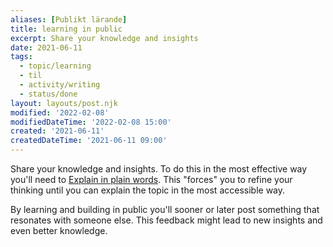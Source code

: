 ```yaml
---
aliases: [Publikt lärande]
title: learning in public
excerpt: Share your knowledge and insights
date: 2021-06-11
tags: 
  - topic/learning
  - til
  - activity/writing
  - status/done
layout: layouts/post.njk
modified: '2022-02-08'
modifiedDateTime: '2022-02-08 15:00'
created: '2021-06-11'
createdDateTime: '2021-06-11 09:00'
---
```


Share your knowledge and insights. To do this in the most effective way you'll need to [Explain in plain words](/posts/explain-in-plain-words). This "forces" you to refine your thinking until you can explain the topic in the most accessible way.

By learning and building in public you'll sooner or later post something that resonates with someone else. This feedback might lead to new insights and even better knowledge.
